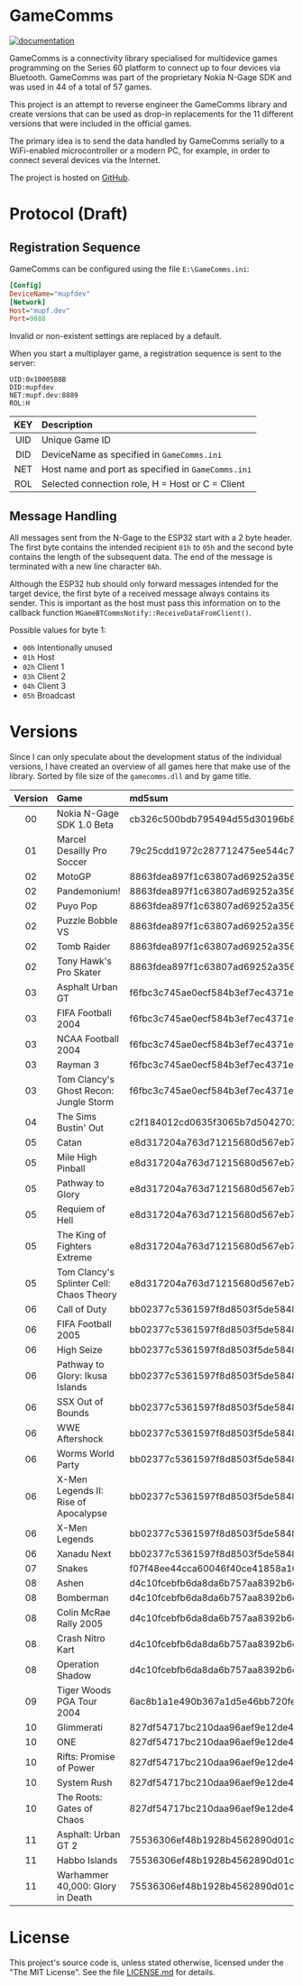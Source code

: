 # GameComms

[![documentation](https://github.com/mupfdev/GameComms/actions/workflows/documentation.yaml/badge.svg)](https://github.com/mupfdev/GameComms/actions/workflows/documentation.yaml)

GameComms is a connectivity library specialised for multidevice games
programming on the Series 60 platform to connect up to four devices via
Bluetooth.  GameComms was part of the proprietary Nokia N-Gage SDK and
was used in 44 of a total of 57 games.

This project is an attempt to reverse engineer the GameComms library and
create versions that can be used as drop-in replacements for the 11
different versions that were included in the official games.

The primary idea is to send the data handled by GameComms serially to a
WiFi-enabled microcontroller or a modern PC, for example, in order to
connect several devices via the Internet.

The project is hosted on [GitHub](https://github.com/mupfdev/GameComms).

# Protocol (Draft)

## Registration Sequence

GameComms can be configured using the file `E:\GameComms.ini`:

```ini
[Config]
DeviceName="mupfdev"
[Network]
Host="mupf.dev"
Port=9888
```

Invalid or non-existent settings are replaced by a default.

When you start a multiplayer game, a registration sequence is sent to the server:

```
UID:0x10005B8B
DID:mupfdev
NET:mupf.dev:8889
ROL:H
```

| KEY | Description                                        |
| :-: | :------------------------------------------------- |
| UID | Unique Game ID                                     |
| DID | DeviceName as specified in `GameComms.ini`         |
| NET | Host name and port as specified in `GameComms.ini` |
| ROL | Selected connection role, H = Host or C = Client   |

## Message Handling

All messages sent from the N-Gage to the ESP32 start with a 2 byte
header.  The first byte contains the intended recipient `01h` to `05h`
and the second byte contains the length of the subsequent data.  The end
of the message is terminated with a new line character `0Ah`.

Although the ESP32 hub should only forward messages intended for the
target device, the first byte of a received message always contains its
sender. This is important as the host must pass this information on to
the callback function `MGameBTCommsNotify::ReceiveDataFromClient()`.

Possible values for byte 1:

- `00h` Intentionally unused
- `01h` Host
- `02h` Client 1
- `03h` Client 2
- `04h` Client 3
- `05h` Broadcast

# Versions

Since I can only speculate about the development status of the
individual versions, I have created an overview of all games here that
make use of the library.  Sorted by file size of the `gamecomms.dll` and
by game title.

| Version | Game                                     | md5sum                           | Ordinals |
| :-----: |:---------------------------------------- | :------------------------------- | :------: |
|   00    | Nokia N-Gage SDK 1.0 Beta                | cb326c500bdb795494d55d30196b8711 |    33    |
|   01    | Marcel Desailly Pro Soccer               | 79c25cdd1972c287712475ee544c7bf3 |    33    |
|   02    | MotoGP                                   | 8863fdea897f1c63807ad69252a3566f |    55    |
|   02    | Pandemonium!                             | 8863fdea897f1c63807ad69252a3566f |    55    |
|   02    | Puyo Pop                                 | 8863fdea897f1c63807ad69252a3566f |    55    |
|   02    | Puzzle Bobble VS                         | 8863fdea897f1c63807ad69252a3566f |    55    |
|   02    | Tomb Raider                              | 8863fdea897f1c63807ad69252a3566f |    55    |
|   02    | Tony Hawk's Pro Skater                   | 8863fdea897f1c63807ad69252a3566f |    55    |
|   03    | Asphalt Urban GT                         | f6fbc3c745ae0ecf584b3ef7ec4371ef |    56    |
|   03    | FIFA Football 2004                       | f6fbc3c745ae0ecf584b3ef7ec4371ef |    56    |
|   03    | NCAA Football 2004                       | f6fbc3c745ae0ecf584b3ef7ec4371ef |    56    |
|   03    | Rayman 3                                 | f6fbc3c745ae0ecf584b3ef7ec4371ef |    56    |
|   03    | Tom Clancy's Ghost Recon: Jungle Storm   | f6fbc3c745ae0ecf584b3ef7ec4371ef |    56    |
|   04    | The Sims Bustin' Out                     | c2f184012cd0635f3065b7d5042702ce |    56    |
|   05    | Catan                                    | e8d317204a763d71215680d567eb71e0 |    57    |
|   05    | Mile High Pinball                        | e8d317204a763d71215680d567eb71e0 |    57    |
|   05    | Pathway to Glory                         | e8d317204a763d71215680d567eb71e0 |    57    |
|   05    | Requiem of Hell                          | e8d317204a763d71215680d567eb71e0 |    57    |
|   05    | The King of Fighters Extreme             | e8d317204a763d71215680d567eb71e0 |    57    |
|   05    | Tom Clancy's Splinter Cell: Chaos Theory | e8d317204a763d71215680d567eb71e0 |    57    |
|   06    | Call of Duty                             | bb02377c5361597f8d8503f5de584845 |    57    |
|   06    | FIFA Football 2005                       | bb02377c5361597f8d8503f5de584845 |    57    |
|   06    | High Seize                               | bb02377c5361597f8d8503f5de584845 |    57    |
|   06    | Pathway to Glory: Ikusa Islands          | bb02377c5361597f8d8503f5de584845 |    57    |
|   06    | SSX Out of Bounds                        | bb02377c5361597f8d8503f5de584845 |    57    |
|   06    | WWE Aftershock                           | bb02377c5361597f8d8503f5de584845 |    57    |
|   06    | Worms World Party                        | bb02377c5361597f8d8503f5de584845 |    57    |
|   06    | X-Men Legends II: Rise of Apocalypse     | bb02377c5361597f8d8503f5de584845 |    57    |
|   06    | X-Men Legends                            | bb02377c5361597f8d8503f5de584845 |    57    |
|   06    | Xanadu Next                              | bb02377c5361597f8d8503f5de584845 |    57    |
|   07    | Snakes                                   | f07f48ee44cca60046f40ce41858a160 |    57    |
|   08    | Ashen                                    | d4c10fcebfb6da8da6b757aa8392b6d7 |    57    |
|   08    | Bomberman                                | d4c10fcebfb6da8da6b757aa8392b6d7 |    57    |
|   08    | Colin McRae Rally 2005                   | d4c10fcebfb6da8da6b757aa8392b6d7 |    57    |
|   08    | Crash Nitro Kart                         | d4c10fcebfb6da8da6b757aa8392b6d7 |    57    |
|   08    | Operation Shadow                         | d4c10fcebfb6da8da6b757aa8392b6d7 |    57    |
|   09    | Tiger Woods PGA Tour 2004                | 6ac8b1a1e490b367a1d5e46bb720fe70 |    57    |
|   10    | Glimmerati                               | 827df54717bc210daa96aef9e12de4a3 |    63    |
|   10    | ONE                                      | 827df54717bc210daa96aef9e12de4a3 |    63    |
|   10    | Rifts: Promise of Power                  | 827df54717bc210daa96aef9e12de4a3 |    63    |
|   10    | System Rush                              | 827df54717bc210daa96aef9e12de4a3 |    63    |
|   10    | The Roots: Gates of Chaos                | 827df54717bc210daa96aef9e12de4a3 |    63    |
|   11    | Asphalt: Urban GT 2                      | 75536306ef48b1928b4562890d01c9c6 |    63    |
|   11    | Habbo Islands                            | 75536306ef48b1928b4562890d01c9c6 |    63    |
|   11    | Warhammer 40,000: Glory in Death         | 75536306ef48b1928b4562890d01c9c6 |    63    |

# License

This project's source code is, unless stated otherwise, licensed under
the "The MIT License".  See the file [LICENSE.md](LICENSE.md) for
details.
